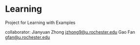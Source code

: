 # Learning
Project for Learning with Examples


collaborator:
Jianyuan Zhong jzhong9@u.rochester.edu
Gao Fan gfan@u.rochester.edu
